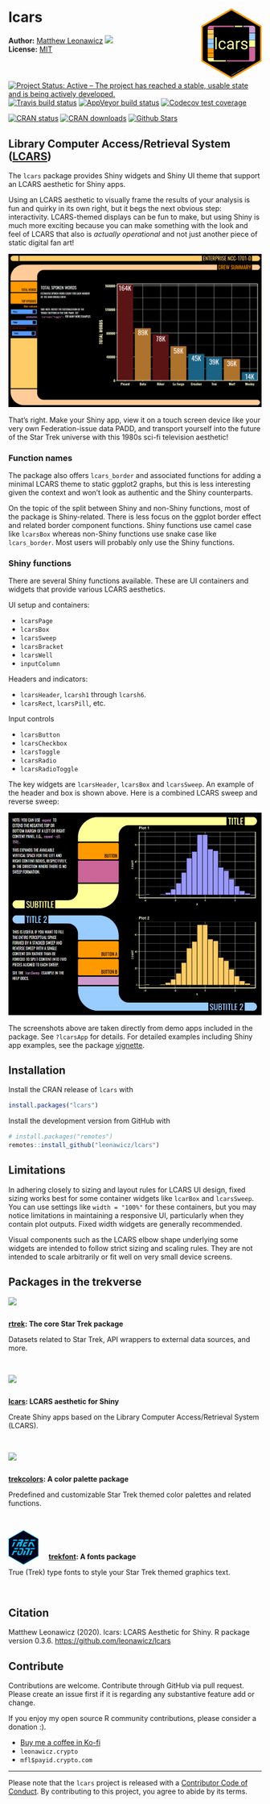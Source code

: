
<!-- README.md is generated from README.Rmd. Please edit that file -->

# lcars <img src="man/figures/logo.png" style="margin-left:10px;margin-bottom:5px;" width="120" align="right">

**Author:** [Matthew Leonawicz](https://github.com/leonawicz)
<a href="https://orcid.org/0000-0001-9452-2771" target="orcid.widget">
<image class="orcid" src="https://members.orcid.org/sites/default/files/vector_iD_icon.svg" height="16"></a>
<br/> **License:** [MIT](https://opensource.org/licenses/MIT)<br/>

[![Project Status: Active – The project has reached a stable, usable
state and is being actively
developed.](https://www.repostatus.org/badges/latest/active.svg)](https://www.repostatus.org/)
[![Travis build
status](https://travis-ci.org/leonawicz/lcars.svg?branch=master)](https://travis-ci.org/leonawicz/lcars)
[![AppVeyor build
status](https://ci.appveyor.com/api/projects/status/github/leonawicz/lcars?branch=master&svg=true)](https://ci.appveyor.com/project/leonawicz/lcars)
[![Codecov test
coverage](https://codecov.io/gh/leonawicz/lcars/branch/master/graph/badge.svg)](https://codecov.io/gh/leonawicz/lcars?branch=master)

[![CRAN
status](http://www.r-pkg.org/badges/version/lcars)](https://cran.r-project.org/package=lcars)
[![CRAN
downloads](http://cranlogs.r-pkg.org/badges/grand-total/lcars)](https://cran.r-project.org/package=lcars)
[![Github
Stars](https://img.shields.io/github/stars/leonawicz/lcars.svg?style=social&label=Github)](https://github.com/leonawicz/lcars)

## Library Computer Access/Retrieval System ([LCARS](https://en.wikipedia.org/wiki/LCARS))

The `lcars` package provides Shiny widgets and Shiny UI theme that
support an LCARS aesthetic for Shiny apps.

Using an LCARS aesthetic to visually frame the results of your analysis
is fun and quirky in its own right, but it begs the next obvious step:
interactivity. LCARS-themed displays can be fun to make, but using Shiny
is much more exciting because you can make something with the look and
feel of LCARS that also is *actually operational* and not just another
piece of static digital fan art\!

![](man/figures/README-banner.png)

That’s right. Make your Shiny app, view it on a touch screen device like
your very own Federation-issue data PADD, and transport yourself into
the future of the Star Trek universe with this 1980s sci-fi television
aesthetic\!

### Function names

The package also offers `lcars_border` and associated functions for
adding a minimal LCARS theme to static ggplot2 graphs, but this is less
interesting given the context and won’t look as authentic and the Shiny
counterparts.

On the topic of the split between Shiny and non-Shiny functions, most of
the package is Shiny-related. There is less focus on the ggplot border
effect and related border component functions. Shiny functions use camel
case like `lcarsBox` whereas non-Shiny functions use snake case like
`lcars_border`. Most users will probably only use the Shiny functions.

### Shiny functions

There are several Shiny functions available. These are UI containers and
widgets that provide various LCARS aesthetics.

UI setup and containers:

  - `lcarsPage`
  - `lcarsBox`
  - `lcarsSweep`
  - `lcarsBracket`
  - `lcarsWell`
  - `inputColumn`

Headers and indicators:

  - `lcarsHeader`, `lcarsh1` through `lcarsh6`.
  - `lcarsRect`, `lcarsPill`, etc.

Input controls

  - `lcarsButton`
  - `lcarsCheckbox`
  - `lcarsToggle`
  - `lcarsRadio`
  - `lcarsRadioToggle`

The key widgets are `lcarsHeader`, `lcarsBox` and `lcarsSweep`. An
example of the header and box is shown above. Here is a combined LCARS
sweep and reverse sweep:

![](man/figures/README-sweep.png)

The screenshots above are taken directly from demo apps included in the
package. See `?lcarsApp` for details. For detailed examples including
Shiny app examples, see the package
[vignette](https://leonawicz.github.io/lcars/articles/lcars.html).

## Installation

Install the CRAN release of `lcars` with

``` r
install.packages("lcars")
```

Install the development version from GitHub with

``` r
# install.packages("remotes")
remotes::install_github("leonawicz/lcars")
```

## Limitations

In adhering closely to sizing and layout rules for LCARS UI design,
fixed sizing works best for some container widgets like `lcarBox` and
`lcarsSweep`. You can use settings like `width = "100%"` for these
containers, but you may notice limitations in maintaining a responsive
UI, particularly when they contain plot outputs. Fixed width widgets are
generally recommended.

Visual components such as the LCARS elbow shape underlying some widgets
are intended to follow strict sizing and scaling rules. They are not
intended to scale arbitrarily or fit well on very small device screens.

## Packages in the trekverse

<div class="row">

<div class="col-sm-2">

<a href="https://github.com/leonawicz/rtrek"><img src="https://raw.githubusercontent.com/leonawicz/rtrek/master/man/figures/logo.png" style="margin-right:20px;margin-bottom:0;" width="60" align="left"></a>

</div>

<div class="col-sm-10">

<h4 style="padding:30px 0 0 0;margin-top:5px;margin-bottom:5px;">

<a href="https://github.com/leonawicz/rtrek">rtrek</a>: The core Star
Trek package

</h4>

Datasets related to Star Trek, API wrappers to external data sources,
and more.

</div>

</div>

<br/>

<div class="row">

<div class="col-sm-2">

<a href="https://github.com/leonawicz/lcars"><img src="https://raw.githubusercontent.com/leonawicz/lcars/master/man/figures/logo.png" style="margin-right:20px;margin-bottom:0;" width="60" align="left"></a>

</div>

<div class="col-sm-10">

<h4 style="padding:30px 0 0 0;margin-top:5px;margin-bottom:5px;">

<a href="https://github.com/leonawicz/lcars">lcars</a>: LCARS aesthetic
for Shiny

</h4>

Create Shiny apps based on the Library Computer Access/Retrieval System
(LCARS).

</div>

</div>

<br/>

<div class="row">

<div class="col-sm-2">

<a href="https://github.com/leonawicz/trekcolors"><img src="https://raw.githubusercontent.com/leonawicz/trekcolors/master/man/figures/logo.png" style="margin-right:20px;margin-bottom:0;" width="60" align="left"></a>

</div>

<div class="col-sm-10">

<h4 style="padding:30px 0 0 0;margin-top:5px;margin-bottom:5px;">

<a href="https://github.com/leonawicz/trekcolors">trekcolors</a>: A
color palette package

</h4>

Predefined and customizable Star Trek themed color palettes and related
functions.

</div>

</div>

<br/>

<div class="row">

<div class="col-sm-2">

<a href="https://github.com/leonawicz/trekfont"><img src="https://raw.githubusercontent.com/leonawicz/trekfont/master/man/figures/logo.png" style="margin-right:20px;margin-bottom:0;" width="60" align="left"></a>

</div>

<div class="col-sm-10">

<h4 style="padding:30px 0 0 0;margin-top:5px;margin-bottom:5px;">

<a href="https://github.com/leonawicz/trekfont">trekfont</a>: A fonts
package

</h4>

True (Trek) type fonts to style your Star Trek themed graphics text.

</div>

</div>

<br>

## Citation

Matthew Leonawicz (2020). lcars: LCARS Aesthetic for Shiny. R package
version 0.3.6. <https://github.com/leonawicz/lcars>

## Contribute

Contributions are welcome. Contribute through GitHub via pull request.
Please create an issue first if it is regarding any substantive feature
add or change.

If you enjoy my open source R community contributions, please consider a
donation :).

  - [Buy me a coffee in Ko-fi](https://ko-fi.com/leonawicz)
  - `leonawicz.crypto`
  - `mfl$payid.crypto.com`

-----

Please note that the `lcars` project is released with a [Contributor
Code of
Conduct](https://github.com/leonawicz/lcars/blob/master/CODE_OF_CONDUCT.md).
By contributing to this project, you agree to abide by its terms.
